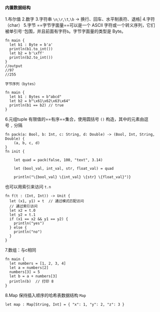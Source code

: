 #### 内置数据结构
1.布尔值
2.数字
3.字符串
	`\n`,`\r`,`\t`,`\b`  -> 换行、回车、水平制表符、退格|
4.字符（char）
5.字节
	==字节字面量==可以是一个 ASCII 字符或一个转义序列，它们被单引号`'`包围，并且前面有字符`b`。字节字面量的类型是 Byte。
```
fn main {
  let b1 : Byte = b'a'
  println(b1.to_int())
  let b2 = b'\xff'
  println(b2.to_int())
}
//output
//97
//255
```
	字节序列（bytes）
```
fn main {
  let b1 : Bytes = b"abcd"
  let b2 = b"\x61\x62\x63\x64"
  println(b1 == b2) // true
}
```

6.元组tuple
	有限值的==有序==集合，使用圆括号 `()` 构造，其中的元素由逗号 `,` 分隔
```
fn pack(a: Bool, b: Int, c: String, d: Double) -> (Bool, Int, String, Double) {
    (a, b, c, d)
}
fn init {

    let quad = pack(false, 100, "text", 3.14)

    let (bool_val, int_val, str, float_val) = quad

    println("\{bool_val} \{int_val} \{str} \{float_val}")}
```
也可以用索引来访问 `t.n`
```
fn f(t : (Int, Int)) -> Unit {
  let (x1, y1) = t  // 通过模式匹配访问
  // 通过索引访问
  let x2 = t.0
  let y2 = t.1
  if (x1 == x2 && y1 == y2) {
    println("yes")
  } else {
    println("no")
  }
}
```

7.数组：与c相同
```
fn main {
  let numbers = [1, 2, 3, 4]
  let a = numbers[2]
  numbers[3] = 5
  let b = a + numbers[3]
  println(b)  // 打印 8
}

```

8.Map
	保持插入顺序的哈希表数据结构 `Map`
```
let map : Map[String, Int] = { "x": 1, "y": 2, "z": 3 }
```